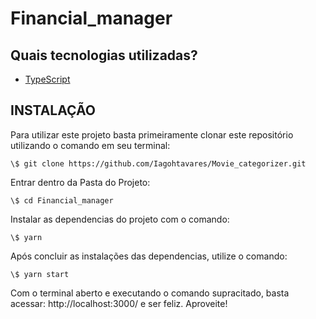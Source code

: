 # Financial_manager

## Quais tecnologias utilizadas?

- [TypeScript](https://www.typescriptlang.org/)


## INSTALAÇÃO

Para utilizar este projeto basta primeiramente clonar este repositório utilizando o comando em seu terminal:
```
\$ git clone https://github.com/Iagohtavares/Movie_categorizer.git
```

Entrar dentro da Pasta do Projeto:
```
\$ cd Financial_manager
```

Instalar as dependencias do projeto com o comando:
```
\$ yarn
```

Após concluir as instalações das dependencias, utilize o comando:
```
\$ yarn start
```

Com o terminal aberto e executando o comando supracitado, basta acessar: http://localhost:3000/ e ser feliz. 
Aproveite!
